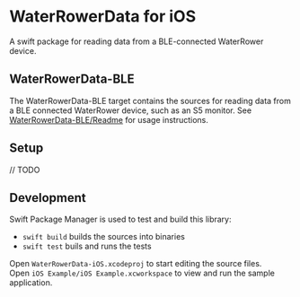 # WaterRowerData for iOS

A swift package for reading data from a BLE-connected WaterRower device.

## WaterRowerData-BLE

The WaterRowerData-BLE target contains the sources for reading data from
a BLE connected WaterRower device, such as an S5 monitor.
See [WaterRowerData-BLE/Readme](Sources/WaterRowerData-BLE/README.md) for 
usage instructions.

## Setup

// TODO

## Development

Swift Package Manager is used to test and build this library:

 - `swift build` builds the sources into binaries
 - `swift test` buils and runs the tests

Open `WaterRowerData-iOS.xcodeproj` to start editing the source files.  
Open `iOS Example/iOS Example.xcworkspace` to view and run the sample
application.
